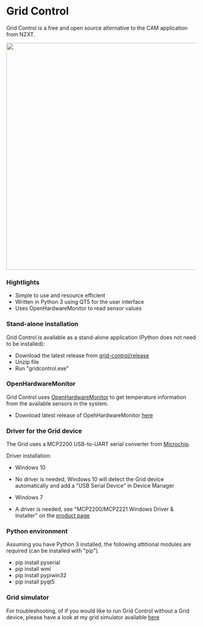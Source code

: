 # Grid Control
Grid Control is a free and open source alternative to the CAM application from NZXT.

<img src="https://github.com/akej74/grid-control/blob/master/screenshots/screenshot_1.png" width="600">

### Hightlights
- Simple to use and resource efficient
- Written in Python 3 using QT5 for the user interface
- Uses OpenHardwareMonitor to read sensor values

### Stand-alone installation
Grid Control is available as a stand-alone application (Python does not need to be installed):
- Download the latest release from [grid-control/release](https://github.com/akej74/grid-control/tree/master/screenshots)
- Unzip file
- Run "gridcontrol.exe"

### OpenHardwareMonitor
Grid Control uses [OpenHardwareMonitor](https://github.com/openhardwaremonitor/openhardwaremonitor) to get temperature information from the available sensors in the system.
- Download latest release of OpehHardwareMonitor [here](http://openhardwaremonitor.org/files/openhardwaremonitor-v0.7.1.5-alpha.zip)

### Driver for the Grid device
The Grid uses a MCP2200 USB-to-UART serial converter from [Microchip](http://www.microchip.com/wwwproducts/en/en546923).

Driver installation:
- Windows 10
 - No driver is needed, Windows 10 will detect the Grid device automatically and add a "USB Serial Device" in Device Manager
 
- Windows 7
 - A driver is needed, see "MCP2200/MCP2221 Windows Driver & Installer" on the [product page](http://www.microchip.com/wwwproducts/en/en546923)
 
### Python environment
Assuming you have Python 3 installed, the following attitional modules are required (can be installed with "pip").
- pip install pyserial
- pip install wmi
- pip install pypiwin32
- pip install pyqt5

### Grid simulator
For troubleshooting, of if you would like to run Grid Control without a Grid device, please have a look at my grid simulator available [here](https://github.com/akej74/grid-simulator)
 
 

